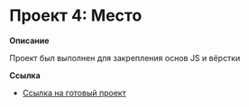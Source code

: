 # Проект 4: Место

**Описание**

Проект был выполнен для закрепления основ JS и вёрстки

**Ссылка**

* [Ссылка на готовый проект](https://svetlanka-end.github.io/mesto/index.html)



